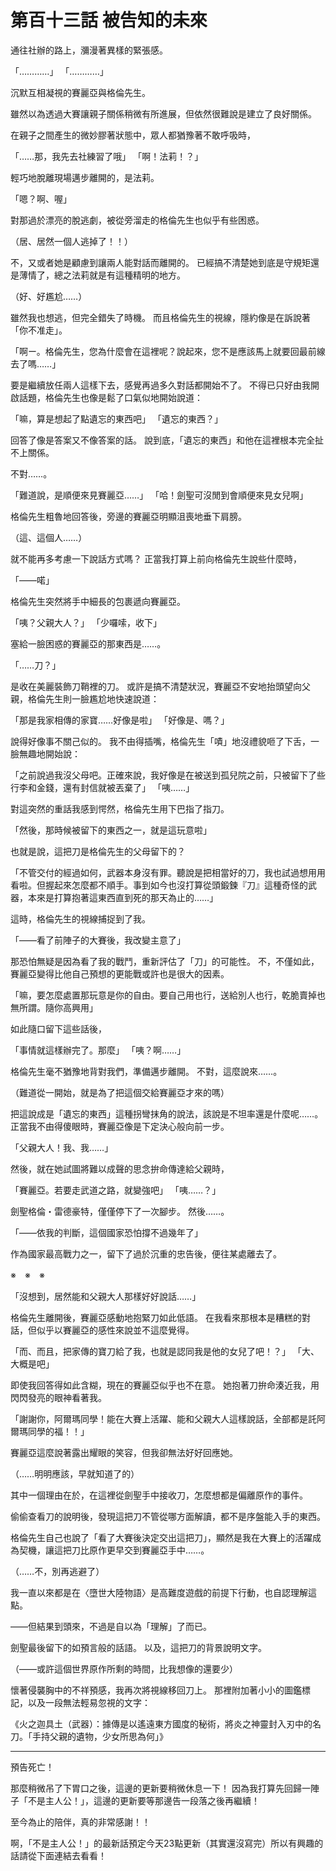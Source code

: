 # 第百十三話 被告知的未來

通往社辦的路上，瀰漫著異樣的緊張感。

「…………」
「…………」

沉默互相凝視的賽麗亞與格倫先生。

雖然以為透過大賽讓親子關係稍微有所進展，但依然很難說是建立了良好關係。

在親子之間產生的微妙膠著狀態中，眾人都猶豫著不敢呼吸時，

「……那，我先去社練習了哦」
「啊！法莉！？」

輕巧地脫離現場邁步離開的，是法莉。

「嗯？啊、喔」

對那過於漂亮的脫逃劇，被從旁溜走的格倫先生也似乎有些困惑。

（居、居然一個人逃掉了！！）

不，又或者她是顧慮到讓兩人能對話而離開的。
已經搞不清楚她到底是守規矩還是薄情了，總之法莉就是有這種精明的地方。

（好、好尷尬……）

雖然我也想逃，但完全錯失了時機。
而且格倫先生的視線，隱約像是在訴說著「你不准走」。

「啊ー。格倫先生，您為什麼會在這裡呢？說起來，您不是應該馬上就要回最前線去了嗎……」

要是繼續放任兩人這樣下去，感覺再過多久對話都開始不了。
不得已只好由我開啟話題，格倫先生也像是鬆了口氣似地開始說道：

「嘛，算是想起了點遺忘的東西吧」
「遺忘的東西？」

回答了像是答案又不像答案的話。
說到底，「遺忘的東西」和他在這裡根本完全扯不上關係。

不對……。

「難道說，是順便來見賽麗亞……」
「哈！劍聖可沒閒到會順便來見女兒啊」

格倫先生粗魯地回答後，旁邊的賽麗亞明顯沮喪地垂下肩膀。

（這、這個人……）

就不能再多考慮一下說話方式嗎？
正當我打算上前向格倫先生說些什麼時，

「――喏」

格倫先生突然將手中細長的包裹遞向賽麗亞。

「咦？父親大人？」
「少囉嗦，收下」

塞給一臉困惑的賽麗亞的那東西是……。

「……刀？」

是收在美麗裝飾刀鞘裡的刀。
或許是搞不清楚狀況，賽麗亞不安地抬頭望向父親，格倫先生則一臉尷尬地快速說道：

「那是我家相傳的家寶……好像是啦」
「好像是、嗎？」

說得好像事不關己似的。
我不由得插嘴，格倫先生「嘖」地沒禮貌咂了下舌，一臉無趣地開始說：

「之前說過我沒父母吧。正確來說，我好像是在被送到孤兒院之前，只被留下了些行李和金錢，還有封信就被丟棄了」
「咦……」

對這突然的重話我感到愕然，格倫先生用下巴指了指刀。

「然後，那時候被留下的東西之一，就是這玩意啦」

也就是說，這把刀是格倫先生的父母留下的？

「不管交付的經過如何，武器本身沒有罪。聽說是把相當好的刀，我也試過想用用看啦。但握起來怎麼都不順手。事到如今也沒打算從頭鍛鍊『刀』這種奇怪的武器，本來是打算抱著這東西直到死的那天為止的……」

這時，格倫先生的視線捕捉到了我。

「――看了前陣子的大賽後，我改變主意了」

那恐怕無疑是因為看了我的戰鬥，重新評估了「刀」的可能性。
不，不僅如此，賽麗亞變得比他自己預想的更能戰或許也是很大的因素。

「嘛，要怎麼處置那玩意是你的自由。要自己用也行，送給別人也行，乾脆賣掉也無所謂。隨你高興用」

如此隨口留下這些話後，

「事情就這樣辦完了。那麼」
「咦？啊……」

格倫先生毫不猶豫地背對我們，準備邁步離開。
不對，這麼說來……。

（難道從一開始，就是為了把這個交給賽麗亞才來的嗎）

把這說成是「遺忘的東西」這種拐彎抹角的說法，該說是不坦率還是什麼呢……。
正當我不由得傻眼時，賽麗亞像是下定決心般向前一步。

「父親大人！我、我……」

然後，就在她試圖將難以成聲的思念拚命傳達給父親時，

「賽麗亞。若要走武道之路，就變強吧」
「咦……？」

劍聖格倫・雷德豪特，僅僅停下了一次腳步。
然後……。

「――依我的判斷，這個國家恐怕撐不過幾年了」

作為國家最高戰力之一，留下了過於沉重的忠告後，便往某處離去了。

※　※　※

「沒想到，居然能和父親大人那樣好好說話……」

格倫先生離開後，賽麗亞感動地抱緊刀如此低語。
在我看來那根本是糟糕的對話，但似乎以賽麗亞的感性來說並不這麼覺得。

「而、而且，把家傳的寶刀給了我，也就是認同我是他的女兒了吧！？」
「大、大概是吧」

即使我回答得如此含糊，現在的賽麗亞似乎也不在意。
她抱著刀拚命湊近我，用閃閃發亮的眼神看著我。

「謝謝你，阿爾瑪同學！能在大賽上活躍、能和父親大人這樣說話，全部都是託阿爾瑪同學的福！！」

賽麗亞這麼說著露出耀眼的笑容，但我卻無法好好回應她。

（……明明應該，早就知道了的）

其中一個理由在於，在這裡從劍聖手中接收刀，怎麼想都是偏離原作的事件。

偷偷查看刀的說明後，發現這把刀不管從哪方面解讀，都不是序盤能入手的東西。

格倫先生自己也說了「看了大賽後決定交出這把刀」，顯然是我在大賽上的活躍成為契機，讓這把刀比原作更早交到賽麗亞手中……。

（……不，別再逃避了）

我一直以來都是在〈墮世大陸物語〉是高難度遊戲的前提下行動，也自認理解這點。

――但結果到頭來，不過是自以為「理解」了而已。

劍聖最後留下的如預言般的話語。
以及，這把刀的背景說明文字。

（――或許這個世界原作所剩的時間，比我想像的還要少）

懷著侵襲胸中的不祥預感，我再次將視線移回刀上。
那裡附加著小小的圖鑑標記，以及一段無法輕易忽視的文字：

《火之迦具土（武器）：據傳是以遙遠東方國度的秘術，將炎之神靈封入刃中的名刀。「手持父親的遺物，少女所思為何」》

---

預告死亡！

那麼稍微吊了下胃口之後，這邊的更新要稍微休息一下！
因為我打算先回歸一陣子「不是主人公！」，這邊的更新要等那邊告一段落之後再繼續！

至今為止的陪伴，真的非常感謝！！

啊，「不是主人公！」的最新話預定今天23點更新（其實還沒寫完）所以有興趣的話請從下面連結去看看！